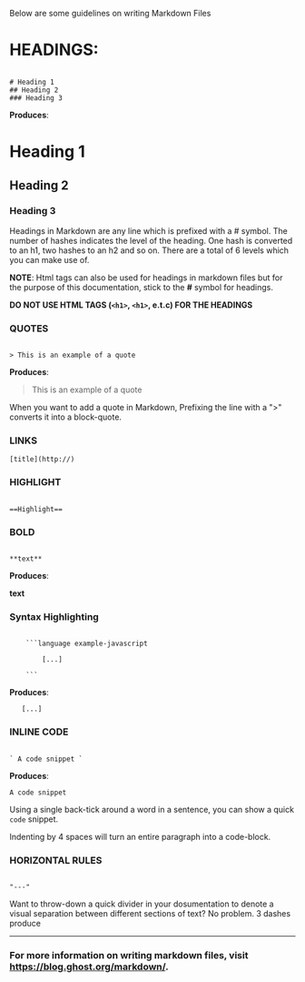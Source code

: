 Below are some guidelines on writing Markdown Files

# HEADINGS:

```

# Heading 1
## Heading 2
### Heading 3

```

**Produces**:

# Heading 1
## Heading 2
### Heading 3

Headings in Markdown are any line which is prefixed with a # symbol. The number of hashes indicates the level of the heading. One hash is converted to an h1, two hashes to an h2 and so on. There are a total of 6 levels which you can make use of.

**NOTE**: Html tags can also be used for headings in markdown files but for the purpose of this documentation, stick to the **#** symbol for headings. 

**DO NOT USE HTML TAGS (`<h1>`, `<h1>`, e.t.c) FOR THE HEADINGS**

### QUOTES

```

> This is an example of a quote

```

**Produces**:

> This is an example of a quote

When you want to add a quote in Markdown, Prefixing the line with a ">" converts it into a block-quote.

### LINKS

```
[title](http://)

```

### HIGHLIGHT

```

==Highlight==

```
### BOLD 

```

**text**

```

**Produces**:

**text**

### Syntax Highlighting

```

    ```language example-javascript

        [...]

    ```

```

**Produces**:

```language example-javascript
   [...]
```

### INLINE CODE

```

` A code snippet `

```

**Produces**:

` A code snippet `

Using a single back-tick around a word in a sentence, you can show a quick `code` snippet.

Indenting by 4 spaces will turn an entire paragraph into a code-block.

### HORIZONTAL RULES

```

"---"

```
Want to throw-down a quick divider in your dosumentation to denote a visual separation between different sections of text? No problem. 3 dashes produce

---

### **For more information on writing markdown files, visit https://blog.ghost.org/markdown/.**
